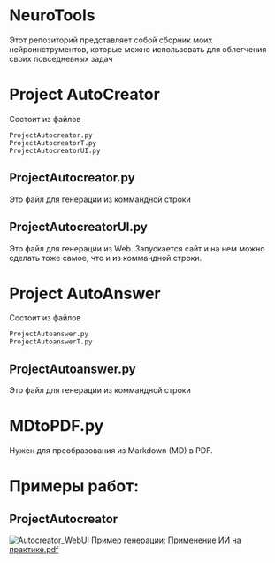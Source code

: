 # NeuroTools
Этот репозиторий представляет собой сборник моих нейроинструментов, которые можно использовать для облегчения своих повседневных задач
# Project AutoCreator
Состоит из файлов
```
ProjectAutocreator.py
ProjectAutocreatorT.py
ProjectAutocreatorUI.py
```
## ProjectAutocreator.py
Это файл для генерации из коммандной строки
## ProjectAutocreatorUI.py
Это файл для генерации из Web. Запускается сайт и на нем можно сделать тоже самое, что и из коммандной строки.

# Project AutoAnswer
Состоит из файлов
```
ProjectAutoanswer.py
ProjectAutoanswerT.py
```
## ProjectAutoanswer.py
Это файл для генерации из коммандной строки

# MDtoPDF.py
Нужен для преобразования из Markdown (MD) в PDF.

# Примеры работ:
## ProjectAutocreator
![Autocreator_WebUI](https://github.com/user-attachments/assets/f5537e54-b847-4e94-ba95-820432339118)
Пример генерации: [Применение ИИ на практике.pdf](https://github.com/user-attachments/files/20518405/default.pdf)
